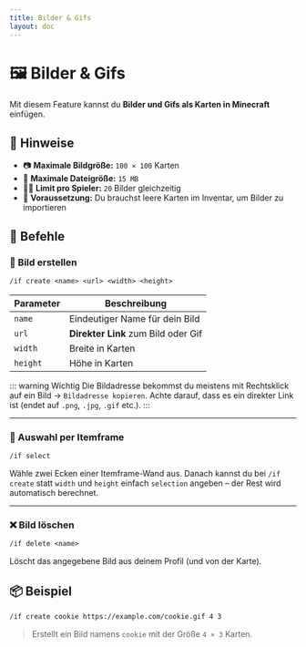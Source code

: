 ```yaml
---
title: Bilder & Gifs
layout: doc
---
```


# 🖼️ Bilder & Gifs

Mit diesem Feature kannst du **Bilder und Gifs als Karten in Minecraft** einfügen.

## 📌 Hinweise

- 📷 **Maximale Bildgröße:** `100 × 100` Karten  
- 📁 **Maximale Dateigröße:** `15 MB`  
- 🧍‍♂️ **Limit pro Spieler:** `20` Bilder gleichzeitig  
- 🪪 **Voraussetzung:** Du brauchst leere Karten im Inventar, um Bilder zu importieren

## 💬 Befehle

### 🧱 Bild erstellen

```txt
/if create <name> <url> <width> <height>
```

| Parameter  | Beschreibung |
|------------|--------------|
| `name`     | Eindeutiger Name für dein Bild |
| `url`      | **Direkter Link** zum Bild oder Gif |
| `width`    | Breite in Karten |
| `height`   | Höhe in Karten |

::: warning Wichtig
Die Bildadresse bekommst du meistens mit Rechtsklick auf ein Bild → `Bildadresse kopieren`. Achte darauf, dass es ein direkter Link ist (endet auf `.png`, `.jpg`, `.gif` etc.).
:::

---

### 🔲 Auswahl per Itemframe

```txt
/if select
```

Wähle zwei Ecken einer Itemframe-Wand aus. Danach kannst du bei `/if create` statt `width` und `height` einfach `selection` angeben – der Rest wird automatisch berechnet.

---

### ❌ Bild löschen

```txt
/if delete <name>
```

Löscht das angegebene Bild aus deinem Profil (und von der Karte).


## 📦 Beispiel

```txt
/if create cookie https://example.com/cookie.gif 4 3
```

> Erstellt ein Bild namens `cookie` mit der Größe `4 × 3` Karten.